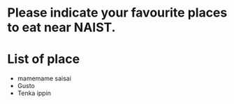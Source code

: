 # Please indicate your favourite places to eat near NAIST.

# List of place
- mamemame saisai
- Gusto
- Tenka ippin
